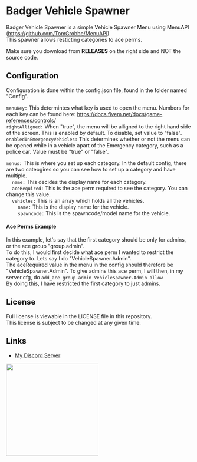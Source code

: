# Badger Vehicle Spawner
Badger Vehicle Spawner is a simple Vehicle Spawner Menu using MenuAPI (https://github.com/TomGrobbe/MenuAPI)  
This spawner allows resticting categories to ace perms.  

Make sure you download from **RELEASES** on the right side and NOT the source code.  

## Configuration
Configuration is done within the config.json file, found in the folder named "Config".

`menuKey:` This determintes what key is used to open the menu. Numbers for each key can be found here: https://docs.fivem.net/docs/game-references/controls/  
`rightAlligned:` When "true", the menu will be alligned to the right hand side of the screen. This is enabled by default. To disable, set value to "false".  
`enabledInEmergencyVehicles:` This determines whether or not the menu can be opened while in a vehicle apart of the Emergency category, such as a police car. Value must be "true" or "false".  

`menus:` This is where you set up each category. In the default config, there are two cateogires so you can see how to set up a category and have multiple.  
&nbsp;&nbsp;&nbsp;&nbsp;`name:` This decides the display name for each category.  
&nbsp;&nbsp;&nbsp;&nbsp;`aceRequired:` This is the ace perm required to see the category. You can change this value.  
&nbsp;&nbsp;&nbsp;&nbsp;`vehicles:` This is an array which holds all the vehicles.  
&nbsp;&nbsp;&nbsp;&nbsp;&nbsp;&nbsp;&nbsp;&nbsp;`name:` This is the display name for the vehicle.  
&nbsp;&nbsp;&nbsp;&nbsp;&nbsp;&nbsp;&nbsp;&nbsp;`spawncode:` This is the spawncode/model name for the vehicle.  

#### Ace Perms Example
In this example, let's say that the first category should be only for admins, or the ace group "group.admin".  
To do this, I would first decide what ace perm I wanted to restrict the category to. Lets say I do "VehicleSpawner.Admin".  
The aceRequired value in the menu in the config should therefore be "VehicleSpawner.Admin". To give admins this ace perm, I will then, in my server.cfg, do `add_ace group.admin VehicleSpawner.Admin allow`  
By doing this, I have restricted the first category to just admins.  

## License
Full license is viewable in the LICENSE file in this repository.  
This license is subject to be changed at any given time.

## Links
- [My Discord Server](https://discord.gg/TFCQE8d)

<a href="https://discord.com/invite/TFCQE8d"><img src="https://github.com/ChonkyBadger/ChonkyBadger/blob/main/Badger%20Icon.jpg" allign="left" width="250" >
